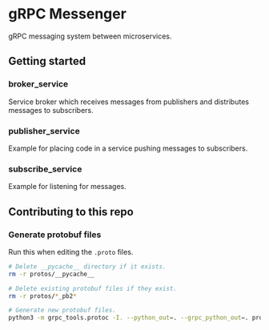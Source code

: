 # gRPC Messenger

gRPC messaging system between microservices.

## Getting started

### broker_service

Service broker which receives messages from publishers and distributes messages
to subscribers.

### publisher_service

Example for placing code in a service pushing messages to subscribers.

### subscribe_service

Example for listening for messages.

## Contributing to this repo

### Generate protobuf files

Run this when editing the `.proto` files.

```bash
# Delete __pycache__ directory if it exists.
rm -r protos/__pycache__

# Delete existing protobuf files if they exist.
rm -r protos/*_pb2*

# Generate new protobuf files.
python3 -m grpc_tools.protoc -I. --python_out=. --grpc_python_out=. protos/*
```
